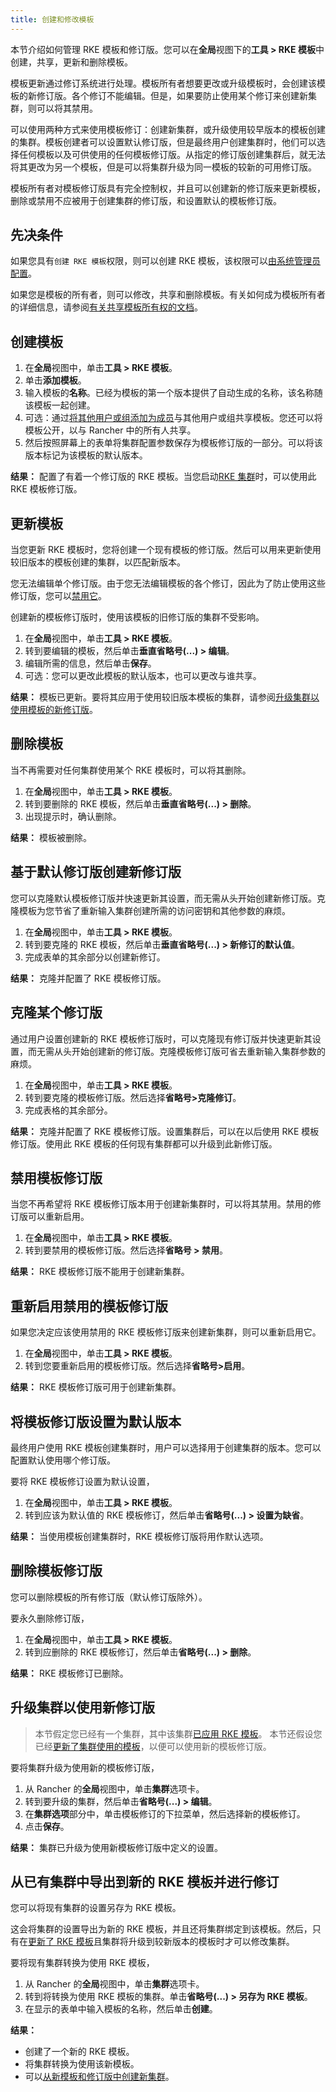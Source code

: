 ```yaml
---
title: 创建和修改模板
---
```


本节介绍如何管理 RKE 模板和修订版。您可以在**全局**视图下的**工具 > RKE 模板**中创建，共享，更新和删除模板。

模板更新通过修订系统进行处理。模板所有者想要更改或升级模板时，会创建该模板的新修订版。各个修订不能编辑。但是，如果要防止使用某个修订来创建新集群，则可以将其禁用。

可以使用两种方式来使用模板修订：创建新集群，或升级使用较早版本的模板创建的集群。模板创建者可以设置默认修订版，但是最终用户创建集群时，他们可以选择任何模板以及可供使用的任何模板修订版。从指定的修订版创建集群后，就无法将其更改为另一个模板，但是可以将集群升级为同一模板的较新的可用修订版。

模板所有者对模板修订版具有完全控制权，并且可以创建新的修订版来更新模板，删除或禁用不应被用于创建集群的修订版，和设置默认的模板修订版。

## 先决条件

如果您具有`创建 RKE 模板`权限，则可以创建 RKE 模板，该权限可以[由系统管理员配置](/docs/admin-settings/rke-templates/creator-permissions/_index)。

如果您是模板的所有者，则可以修改，共享和删除模板。有关如何成为模板所有者的详细信息，请参阅[有关共享模板所有权的文档](/docs/admin-settings/rke-templates/template-access-and-sharing/_index)。

## 创建模板

1. 在**全局**视图中，单击**工具 > RKE 模板**。
2. 单击**添加模板**。
3. 输入模板的**名称**。已经为模板的第一个版本提供了自动生成的名称，该名称随该模板一起创建。
4. 可选：通过[将其他用户或组添加为成员](/docs/admin-settings/rke-templates/template-access-and-sharing/_index)与其他用户或组共享模板。您还可以将模板公开，以与 Rancher 中的所有人共享。
5. 然后按照屏幕上的表单将集群配置参数保存为模板修订版的一部分。可以将该版本标记为该模板的默认版本。

**结果：** 配置了有着一个修订版的 RKE 模板。当您启动[RKE 集群](/docs/cluster-provisioning/rke-clusters/_index)时，可以使用此 RKE 模板修订版。

## 更新模板

当您更新 RKE 模板时，您将创建一个现有模板的修订版。然后可以用来更新使用较旧版本的模板创建的集群，以匹配新版本。

您无法编辑单个修订版。由于您无法编辑模板的各个修订，因此为了防止使用这些修订版，您可以[禁用它](#禁用模板修订版)。

创建新的模板修订版时，使用该模板的旧修订版的集群不受影响。

1. 在**全局**视图中，单击**工具 > RKE 模板**。
2. 转到要编辑的模板，然后单击**垂直省略号(...) > 编辑**。
3. 编辑所需的信息，然后单击**保存**。
4. 可选：您可以更改此模板的默认版本，也可以更改与谁共享。

**结果：** 模板已更新。要将其应用于使用较旧版本模板的集群，请参阅[升级集群以使用模板的新修订版](#升级集群以使用新修订版)。

## 删除模板

当不再需要对任何集群使用某个 RKE 模板时，可以将其删除。

1. 在**全局**视图中，单击**工具 > RKE 模板**。
2. 转到要删除的 RKE 模板，然后单击**垂直省略号(...) > 删除**。
3. 出现提示时，确认删除。

**结果：** 模板被删除。

## 基于默认修订版创建新修订版

您可以克隆默认模板修订版并快速更新其设置，而无需从头开始创建新修订版。克隆模板为您节省了重新输入集群创建所需的访问密钥和其他参数的麻烦。

1. 在**全局**视图中，单击**工具 > RKE 模板**。
2. 转到要克隆的 RKE 模板，然后单击**垂直省略号(...) > 新修订的默认值**。
3. 完成表单的其余部分以创建新修订。

**结果：** 克隆并配置了 RKE 模板修订版。

## 克隆某个修订版

通过用户设置创建新的 RKE 模板修订版时，可以克隆现有修订版并快速更新其设置，而无需从头开始创建新的修订版。克隆模板修订版可省去重新输入集群参数的麻烦。

1. 在**全局**视图中，单击**工具 > RKE 模板**。
2. 转到要克隆的模板修订版。然后选择**省略号>克隆修订**。
3. 完成表格的其余部分。

**结果：** 克隆并配置了 RKE 模板修订版。设置集群后，可以在以后使用 RKE 模板修订版。使用此 RKE 模板的任何现有集群都可以升级到此新修订版。

## 禁用模板修订版

当您不再希望将 RKE 模板修订版本用于创建新集群时，可以将其禁用。禁用的修订版可以重新启用。

1. 在**全局**视图中，单击**工具 > RKE 模板**。
2. 转到要禁用的模板修订版。然后选择**省略号 > 禁用**。

**结果：** RKE 模板修订版不能用于创建新集群。

## 重新启用禁用的模板修订版

如果您决定应该使用禁用的 RKE 模板修订版来创建新集群，则可以重新启用它。

1. 在**全局**视图中，单击**工具 > RKE 模板**。
2. 转到您要重新启用的模板修订版。然后选择**省略号>启用**。

**结果：** RKE 模板修订版可用于创建新集群。

## 将模板修订版设置为默认版本

最终用户使用 RKE 模板创建集群时，用户可以选择用于创建集群的版本。您可以配置默认使用哪个修订版。

要将 RKE 模板修订设置为默认设置，

1. 在**全局**视图中，单击**工具 > RKE 模板**。
2. 转到应该为默认值的 RKE 模板修订，然后单击**省略号(...) > 设置为缺省**。

**结果：** 当使用模板创建集群时，RKE 模板修订版将用作默认选项。

## 删除模板修订版

您可以删除模板的所有修订版（默认修订版除外）。

要永久删除修订版，

1. 在**全局**视图中，单击**工具 > RKE 模板**。
2. 转到应删除的 RKE 模板修订，然后单击**省略号(...) > 删除**。

**结果：** RKE 模板修订已删除。

## 升级集群以使用新修订版

> 本节假定您已经有一个集群，其中该集群[已应用 RKE 模板](/docs/admin-settings/rke-templates/applying-templates/_index)。
> 本节还假设您已经[更新了集群使用的模板](#更新模板)，以便可以使用新的模板修订版。

要将集群升级为使用新的模板修订版，

1. 从 Rancher 的**全局**视图中，单击**集群**选项卡。
2. 转到要升级的集群，然后单击**省略号(...) > 编辑**。
3. 在**集群选项**部分中，单击模板修订的下拉菜单，然后选择新的模板修订。
4. 点击**保存**。

**结果：** 集群已升级为使用新模板修订版中定义的设置。

## 从已有集群中导出到新的 RKE 模板并进行修订

您可以将现有集群的设置另存为 RKE 模板。

这会将集群的设置导出为新的 RKE 模板，并且还将集群绑定到该模板。然后，只有在[更新了 RKE 模板](/docs/admin-settings/rke-templates/creating-and-revising/_index)且集群将升级到较新版本的模板时才可以修改集群。

要将现有集群转换为使用 RKE 模板，

1. 从 Rancher 的**全局**视图中，单击**集群**选项卡。
2. 转到将转换为使用 RKE 模板的集群。单击**省略号(...) > 另存为 RKE 模板**。
3. 在显示的表单中输入模板的名称，然后单击**创建**。

**结果：**

- 创建了一个新的 RKE 模板。
- 将集群转换为使用该新模板。
- 可以[从新模板和修订版中创建新集群](/docs/admin-settings/rke-templates/applying-templates/_index)。
